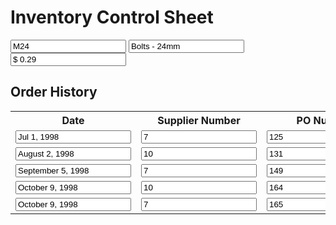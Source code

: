 <form action="">
  <h1>Inventory Control Sheet</h1>
  <input type="text" aria-label="Item Number" value="M24">
  <input type="text" aria-label="Item Description" value="Bolts - 24mm">
  <input type="text" aria-label="Current Sale Price" value="$ 0.29">
  <h2>Order History</h2>
  <table>
    <tr>
      <th scope="col">Date</th>
      <th scope="col">Supplier Number</th>
      <th scope="col">PO Number</th>
      <th scope="col">Quantity</th>
      <th scope="col">Cost</th>
    </tr>
    <tr>
      <td><input type="text" aria-label="Date" value="Jul 1, 1998"></td>
      <td><input type="text" aria-label="Supplier Number" value="7"></td>
      <td><input type="text" aria-label="PO Number" value="125"></td>
      <td><input type="text" aria-label="Quantity" value="1000"></td>
      <td><input type="text" aria-label="Cost" value="0.13"></td>
    </tr>
    <tr>
      <td><input type="text" aria-label="Date" value="August 2, 1998"></td>
      <td><input type="text" aria-label="Supplier Number" value="10"></td>
      <td><input type="text" aria-label="PO Number" value="131"></td>
      <td><input type="text" aria-label="Quantity" value="2000"></td>
      <td><input type="text" aria-label="Cost" value="0.13"></td>
    </tr>
    <tr>
      <td><input type="text" aria-label="Date" value="September 5, 1998"></td>
      <td><input type="text" aria-label="Supplier Number" value="7"></td>
      <td><input type="text" aria-label="PO Number" value="149"></td>
      <td><input type="text" aria-label="Quantity" value="2000"></td>
      <td><input type="text" aria-label="Cost" value="0.14"></td>
    </tr>
    <tr>
      <td><input type="text" aria-label="Date" value="October 9, 1998"></td>
      <td><input type="text" aria-label="Supplier Number" value="10"></td>
      <td><input type="text" aria-label="PO Number" value="164"></td>
      <td><input type="text" aria-label="Quantity" value="1000"></td>
      <td><input type="text" aria-label="Cost" value="0.13"></td>
    </tr>
    <tr>
      <td><input type="text" aria-label="Date" value="October 9, 1998"></td>
      <td><input type="text" aria-label="Supplier Number" value="7"></td>
      <td><input type="text" aria-label="PO Number" value="165"></td>
      <td><input type="text" aria-label="Quantity" value="500"></td>
      <td><input type="text" aria-label="Cost" value="0.14"></td>
    </tr>
  </table>
</form>
